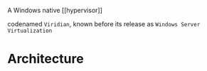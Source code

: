 A Windows native [[hypervisor]]

codenamed `Viridian`, known before its release as `Windows Server Virtualization`

# Architecture

